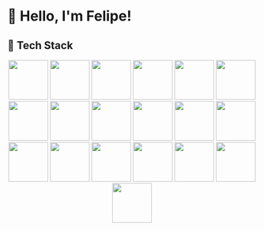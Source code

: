 # 👋 Hello, I'm Felipe!  

## 🚀 Tech Stack  

<p align="center">
  <!-- Web & CMS -->
  <img src="https://cdn.jsdelivr.net/gh/devicons/devicon/icons/wordpress/wordpress-original.svg" width="80" height="80"/>
  <img src="https://cdn.jsdelivr.net/gh/devicons/devicon/icons/shopify/shopify-original.svg" width="80" height="80"/>
  
  <!-- Programming Languages -->
  <img src="https://cdn.jsdelivr.net/gh/devicons/devicon/icons/python/python-original.svg" width="80" height="80"/>
  <img src="https://cdn.jsdelivr.net/gh/devicons/devicon/icons/javascript/javascript-original.svg" width="80" height="80"/>
  <img src="https://cdn.jsdelivr.net/gh/devicons/devicon/icons/typescript/typescript-original.svg" width="80" height="80"/>
  <img src="https://cdn.jsdelivr.net/gh/devicons/devicon/icons/php/php-original.svg" width="80" height="80"/>
  <img src="https://cdn.jsdelivr.net/gh/devicons/devicon/icons/c/c-original.svg" width="80" height="80"/>
  <img src="https://cdn.jsdelivr.net/gh/devicons/devicon/icons/cplusplus/cplusplus-original.svg" width="80" height="80"/>

  <!-- Frontend -->
  <img src="https://cdn.jsdelivr.net/gh/devicons/devicon/icons/react/react-original.svg" width="80" height="80"/>
  <img src="https://cdn.jsdelivr.net/gh/devicons/devicon/icons/redux/redux-original.svg" width="80" height="80"/>
  <img src="https://cdn.jsdelivr.net/gh/devicons/devicon/icons/css3/css3-original.svg" width="80" height="80"/>
  <img src="https://cdn.jsdelivr.net/gh/devicons/devicon/icons/tailwindcss/tailwindcss-original.svg" width="80" height="80"/>
  <img src="https://cdn.jsdelivr.net/gh/devicons/devicon/icons/bootstrap/bootstrap-original.svg" width="80" height="80"/>

  <!-- Backend -->
  <img src="https://cdn.jsdelivr.net/gh/devicons/devicon/icons/laravel/laravel-original.svg" width="80" height="80"/>

  <!-- Databases -->
  <img src="https://cdn.jsdelivr.net/gh/devicons/devicon/icons/mysql/mysql-original.svg" width="80" height="80"/>
  <img src="https://cdn.jsdelivr.net/gh/devicons/devicon/icons/mongodb/mongodb-original.svg" width="80" height="80"/>

  <!-- DevOps & Tools -->
  <img src="https://cdn.jsdelivr.net/gh/devicons/devicon/icons/docker/docker-original.svg" width="80" height="80"/>
  <img src="https://cdn.jsdelivr.net/gh/devicons/devicon/icons/git/git-original.svg" width="80" height="80"/>
  <img src="https://cdn.jsdelivr.net/gh/devicons/devicon/icons/github/github-original.svg" width="80" height="80"/>
</p>
